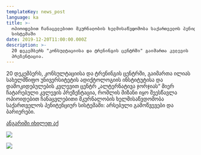 ```yaml
---
templateKey: news_post
language: ka
title: >-
  ოპიოიდებით ჩანაცვლებითი მკურნალობის ხელმისაწვდომობა საქართველოს პენიტენციურ
  სისტემაში 
date: 2019-12-20T11:00:00.000Z
description: >-
  20 დეკემბერს "კონსულტაციისა და ტრენინგის ცენტრში" გაიმართა კვლევის
  პრეზენტაცია.
---
```

20 დეკემბერს, კონსულტაციისა და ტრენინგის ცენტრში, გაიმართა ილიას სახელმწიფო უნივერსიტეტის ადიქტოლოგიის ინსტიტუტისა და დამოკიდებულების კვლევით ცენტრ „ალტერნატივა ჯორჯიას“ მიერ ჩატარებული კვლევის პრეზენტაცია, რომლის მიზანი იყო შეესწავლა ოპიოიდებით ჩანაცვლებითი მკურნალობის ხელმისაწვდომობა საქართველოს პენიტენციურ სისტემაში: არსებული გამოწვევები და ბარიერები. 

[ანგარიში იხილეთ აქ](https://altgeorgia.ge/ka/technical-reports)

<div class="image-list">

![](/media/uploads/80811371_3210341235648561_8961293884072132608_o.jpg)

![](/media/uploads/79784794_3210341242315227_8392370185192865792_o.jpg)

</div>
